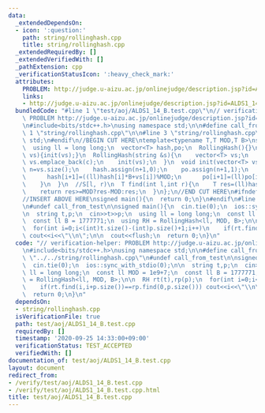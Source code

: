 ```yaml
---
data:
  _extendedDependsOn:
  - icon: ':question:'
    path: string/rollinghash.cpp
    title: string/rollinghash.cpp
  _extendedRequiredBy: []
  _extendedVerifiedWith: []
  _pathExtension: cpp
  _verificationStatusIcon: ':heavy_check_mark:'
  attributes:
    PROBLEM: http://judge.u-aizu.ac.jp/onlinejudge/description.jsp?id=ALDS1_14_B
    links:
    - http://judge.u-aizu.ac.jp/onlinejudge/description.jsp?id=ALDS1_14_B
  bundledCode: "#line 1 \"test/aoj/ALDS1_14_B.test.cpp\"\n// verification-helper:\
    \ PROBLEM http://judge.u-aizu.ac.jp/onlinejudge/description.jsp?id=ALDS1_14_B\n\
    \n#include<bits/stdc++.h>\nusing namespace std;\n\n#define call_from_test\n#line\
    \ 1 \"string/rollinghash.cpp\"\n\n#line 3 \"string/rollinghash.cpp\"\nusing namespace\
    \ std;\n#endif\n//BEGIN CUT HERE\ntemplate<typename T,T MOD,T B>\nstruct RollingHash{\n\
    \  using ll = long long;\n  vector<T> hash,po;\n  RollingHash(){}\n  RollingHash(vector<T>\
    \ vs){init(vs);}\n  RollingHash(string &s){\n    vector<T> vs;\n    for(char c:s)\
    \ vs.emplace_back(c);\n    init(vs);\n  }\n  void init(vector<T> vs){\n    int\
    \ n=vs.size();\n    hash.assign(n+1,0);\n    po.assign(n+1,1);\n    for(int i=0;i<n;i++){\n\
    \      hash[i+1]=((ll)hash[i]*B+vs[i])%MOD;\n      po[i+1]=(ll)po[i]*B%MOD;\n\
    \    }\n  }\n  //S[l, r)\n  T find(int l,int r){\n    T res=(ll)hash[r]+MOD-(ll)hash[l]*po[r-l]%MOD;\n\
    \    return res>=MOD?res-MOD:res;\n  }\n};\n//END CUT HERE\n#ifndef call_from_test\n\
    //INSERT ABOVE HERE\nsigned main(){\n  return 0;\n}\n#endif\n#line 8 \"test/aoj/ALDS1_14_B.test.cpp\"\
    \n#undef call_from_test\n\nsigned main(){\n  cin.tie(0);\n  ios::sync_with_stdio(0);\n\
    \n  string t,p;\n  cin>>t>>p;\n  using ll = long long;\n  const ll MOD = 1e9+7;\n\
    \  const ll B = 1777771;\n  using RH = RollingHash<ll, MOD, B>;\n\n  RH rt(t),rp(p);\n\
    \  for(int i=0;i<(int)t.size()-(int)p.size()+1;i++)\n    if(rt.find(i,i+p.size())==rp.find(0,p.size()))\
    \ cout<<i<<\"\\n\";\n\n  cout<<flush;\n  return 0;\n}\n"
  code: "// verification-helper: PROBLEM http://judge.u-aizu.ac.jp/onlinejudge/description.jsp?id=ALDS1_14_B\n\
    \n#include<bits/stdc++.h>\nusing namespace std;\n\n#define call_from_test\n#include\
    \ \"../../string/rollinghash.cpp\"\n#undef call_from_test\n\nsigned main(){\n\
    \  cin.tie(0);\n  ios::sync_with_stdio(0);\n\n  string t,p;\n  cin>>t>>p;\n  using\
    \ ll = long long;\n  const ll MOD = 1e9+7;\n  const ll B = 1777771;\n  using RH\
    \ = RollingHash<ll, MOD, B>;\n\n  RH rt(t),rp(p);\n  for(int i=0;i<(int)t.size()-(int)p.size()+1;i++)\n\
    \    if(rt.find(i,i+p.size())==rp.find(0,p.size())) cout<<i<<\"\\n\";\n\n  cout<<flush;\n\
    \  return 0;\n}\n"
  dependsOn:
  - string/rollinghash.cpp
  isVerificationFile: true
  path: test/aoj/ALDS1_14_B.test.cpp
  requiredBy: []
  timestamp: '2020-09-25 14:33:00+09:00'
  verificationStatus: TEST_ACCEPTED
  verifiedWith: []
documentation_of: test/aoj/ALDS1_14_B.test.cpp
layout: document
redirect_from:
- /verify/test/aoj/ALDS1_14_B.test.cpp
- /verify/test/aoj/ALDS1_14_B.test.cpp.html
title: test/aoj/ALDS1_14_B.test.cpp
---
```

